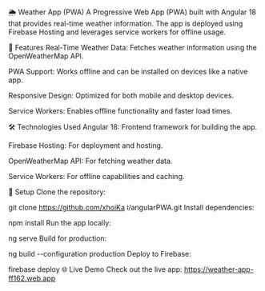 🌦️ Weather App (PWA)
A Progressive Web App (PWA) built with Angular 18 that provides real-time weather information. The app is deployed using Firebase Hosting and leverages service workers for offline usage.

🚀 Features
Real-Time Weather Data: Fetches weather information using the OpenWeatherMap API.

PWA Support: Works offline and can be installed on devices like a native app.

Responsive Design: Optimized for both mobile and desktop devices.

Service Workers: Enables offline functionality and faster load times.

🛠️ Technologies Used
Angular 18: Frontend framework for building the app.

Firebase Hosting: For deployment and hosting.

OpenWeatherMap API: For fetching weather data.

Service Workers: For offline capabilities and caching.

🚀 Setup
Clone the repository:

 
 
git clone https://github.com/xhoiKa i/angularPWA.git
Install dependencies:

 
 
npm install
Run the app locally:

 
 
ng serve
Build for production:

 
 
ng build --configuration production
Deploy to Firebase:

 
 
firebase deploy
🌐 Live Demo
Check out the live app: https://weather-app-ff162.web.app

